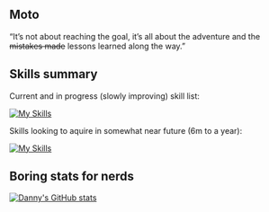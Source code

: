 ## Moto
“It’s not about reaching the goal, it’s all about the adventure and the ~~mistakes made~~ lessons learned along the way.”

## Skills summary
Current and in progress (slowly improving) skill list:

[![My Skills](https://skillicons.dev/icons?i=php,laravel,phpstorm,vscode,git,github,redis,gitlab,mysql)](https://skillicons.dev)

Skills looking to aquire in somewhat near future (6m to a year):

[![My Skills](https://skillicons.dev/icons?i=js,html,css,tailwind,vue,react,go,swift)](https://skillicons.dev)

## Boring stats for nerds
[![Danny's GitHub stats](https://github-readme-stats.vercel.app/api?username=d-simeonov&show_icons=true&theme=chartreuse-dark)](https://github.com/d-simeonov)


<!--
**d-simeonov/d-simeonov** is a ✨ _special_ ✨ repository because its `README.md` (this file) appears on your GitHub profile.

Here are some ideas to get you started:

- 🔭 I’m currently working on ...
- 🌱 I’m currently learning ...
- 👯 I’m looking to collaborate on ...
- 🤔 I’m looking for help with ...
- 💬 Ask me about ...
- 📫 How to reach me: ...
- 😄 Pronouns: ...
- ⚡ Fun fact: ...
-->
